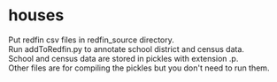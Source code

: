 # houses
Put redfin csv files in redfin_source directory.  
Run addToRedfin.py to annotate school district and census data.  
School and census data are stored in pickles with extension .p.   
Other files are for compiling the pickles but you don't need to run them.   


